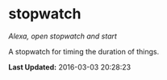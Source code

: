 # stopwatch
*Alexa, open stopwatch and start*

A stopwatch for timing the duration of things.

**Last Updated:** 2016-03-03 20:28:23